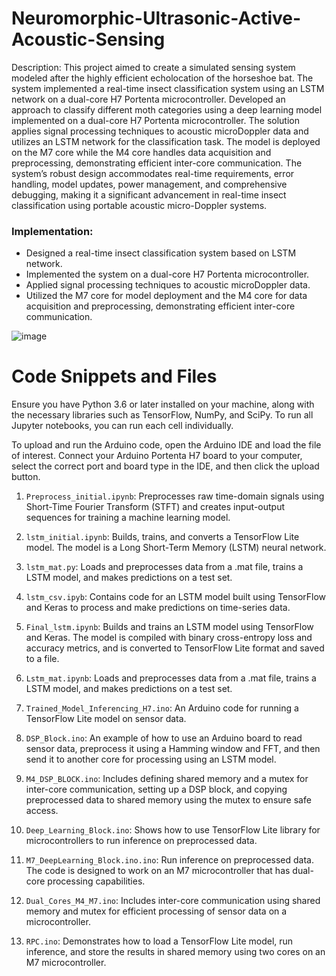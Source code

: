 # Neuromorphic-Ultrasonic-Active-Acoustic-Sensing

Description: This project aimed to create a simulated sensing system modeled after the highly efficient echolocation of the horseshoe bat. The system implemented a real-time insect classification system using an LSTM network on a dual-core H7 Portenta microcontroller. Developed an approach to classify different moth categories using a deep learning model implemented on a dual-core H7 Portenta microcontroller. The solution applies signal processing techniques to acoustic microDoppler data and utilizes an LSTM network for the classification task. The model is deployed on the M7 core while the M4 core handles data acquisition and preprocessing, demonstrating efficient inter-core communication. The system’s robust design accommodates real-time requirements, error handling, model updates, power management, and comprehensive debugging, making it a significant advancement in real-time insect classification using portable acoustic micro-Doppler systems.

### Implementation:
* Designed a real-time insect classification system based on LSTM network.
* Implemented the system on a dual-core H7 Portenta microcontroller.
* Applied signal processing techniques to acoustic microDoppler data.
* Utilized the M7 core for model deployment and the M4 core for data acquisition and preprocessing, demonstrating efficient inter-core communication.

![image](https://github.com/travislatchman/Neuromorphic-Ultrasonic-Active-Acoustic-Sensing/assets/32372013/14897be5-13fd-43aa-9798-7fb2aab514b3)

# Code Snippets and Files

Ensure you have Python 3.6 or later installed on your machine, along with the necessary libraries such as TensorFlow, NumPy, and SciPy. To run all Jupyter notebooks, you can run each cell individually.

To upload and run the Arduino code, open the Arduino IDE and load the file of interest. Connect your Arduino Portenta H7 board to your computer, select the correct port and board type in the IDE, and then click the upload button.


1. `Preprocess_initial.ipynb`: Preprocesses raw time-domain signals using Short-Time Fourier Transform (STFT) and creates input-output sequences for training a machine learning model.

2. `lstm_initial.ipynb`: Builds, trains, and converts a TensorFlow Lite model. The model is a Long Short-Term Memory (LSTM) neural network.

3. `lstm_mat.py`: Loads and preprocesses data from a .mat file, trains a LSTM model, and makes predictions on a test set.

4. `lstm_csv.ipyb`: Contains code for an LSTM model built using TensorFlow and Keras to process and make predictions on time-series data.

5. `Final_lstm.ipynb`: Builds and trains an LSTM model using TensorFlow and Keras. The model is compiled with binary cross-entropy loss and accuracy metrics, and is converted to TensorFlow Lite format and saved to a file.

6. `Lstm_mat.ipynb`: Loads and preprocesses data from a .mat file, trains a LSTM model, and makes predictions on a test set.

7. `Trained_Model_Inferencing_H7.ino`: An Arduino code for running a TensorFlow Lite model on sensor data.

8. `DSP_Block.ino`: An example of how to use an Arduino board to read sensor data, preprocess it using a Hamming window and FFT, and then send it to another core for processing using an LSTM model.

9. `M4_DSP_BLOCK.ino`: Includes defining shared memory and a mutex for inter-core communication, setting up a DSP block, and copying preprocessed data to shared memory using the mutex to ensure safe access.

10. `Deep_Learning_Block.ino`: Shows how to use TensorFlow Lite library for microcontrollers to run inference on preprocessed data.

11. `M7_DeepLearning_Block.ino.ino`: Run inference on preprocessed data. The code is designed to work on an M7 microcontroller that has dual-core processing capabilities.

12. `Dual_Cores_M4_M7.ino`: Includes inter-core communication using shared memory and mutex for efficient processing of sensor data on a microcontroller. 

13. `RPC.ino`: Demonstrates how to load a TensorFlow Lite model, run inference, and store the results in shared memory using two cores on an M7 microcontroller. 

